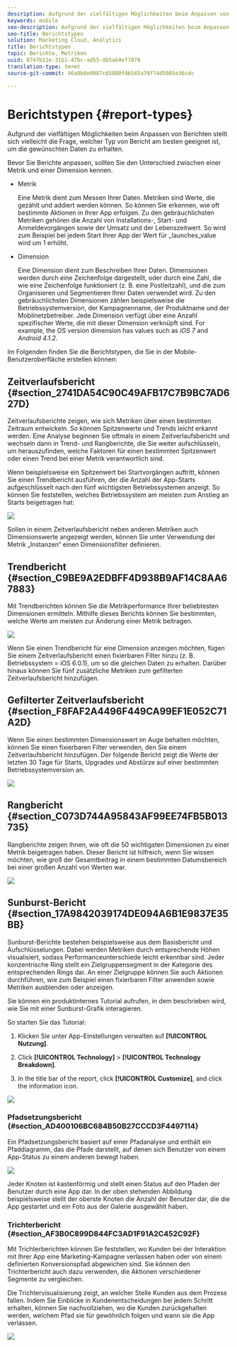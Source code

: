 ```yaml
---
description: Aufgrund der vielfältigen Möglichkeiten beim Anpassen von Berichten stellt sich vielleicht die Frage, welcher Typ von Bericht am besten geeignet ist, um die gewünschten Daten zu erhalten.
keywords: mobile
seo-description: Aufgrund der vielfältigen Möglichkeiten beim Anpassen von Berichten stellt sich vielleicht die Frage, welcher Typ von Bericht am besten geeignet ist, um die gewünschten Daten zu erhalten.
seo-title: Berichtstypen
solution: Marketing Cloud, Analytics
title: Berichtstypen
topic: Berichte, Metriken
uuid: 8747b11e-31b1-47bc-ad55-db5ab4ef7078
translation-type: tm+mt
source-git-commit: 46a0b8e0087c65880f46545a78f74d5985e36cdc

---
```



# Berichtstypen {#report-types}

Aufgrund der vielfältigen Möglichkeiten beim Anpassen von Berichten stellt sich vielleicht die Frage, welcher Typ von Bericht am besten geeignet ist, um die gewünschten Daten zu erhalten.

Bevor Sie Berichte anpassen, sollten Sie den Unterschied zwischen einer Metrik und einer Dimension kennen.

* Metrik

   Eine Metrik dient zum Messen Ihrer Daten. Metriken sind Werte, die gezählt und addiert werden können. So können Sie erkennen, wie oft bestimmte Aktionen in Ihrer App erfolgen. Zu den gebräuchlichsten Metriken gehören die Anzahl von Installations-, Start- und Anmeldevorgängen sowie der Umsatz und der Lebenszeitwert. So wird zum Beispiel bei jedem Start Ihrer App der Wert  für _launches_value wird um 1 erhöht.

* Dimension

   Eine Dimension dient zum Beschreiben Ihrer Daten. Dimensionen werden durch eine Zeichenfolge dargestellt, oder durch eine Zahl, die wie eine Zeichenfolge funktioniert (z. B. eine Postleitzahl), und die zum Organisieren und Segmentieren Ihrer Daten verwendet wird. Zu den gebräuchlichsten Dimensionen zählen beispielsweise die Betriebssystemversion, der Kampagnenname, der Produktname und der Mobilnetzbetreiber. Jede Dimension verfügt über eine Anzahl spezifischer Werte, die mit dieser Dimension verknüpft sind. For example, the OS version dimension has values such as _iOS 7_ and _Android 4.1.2_.

Im Folgenden finden Sie die Berichtstypen, die Sie in der Mobile-Benutzeroberfläche erstellen können:

## Zeitverlaufsbericht {#section_2741DA54C90C49AFB17C7B9BC7AD627D}

Zeitverlaufsberichte zeigen, wie sich Metriken über einen bestimmten Zeitraum entwickeln. So können Spitzenwerte und Trends leicht erkannt werden. Eine Analyse beginnen Sie oftmals in einem Zeitverlaufsbericht und wechseln dann in Trend- und Rangberichte, die Sie weiter aufschlüsseln, um herauszufinden, welche Faktoren für einen bestimmten Spitzenwert oder einen Trend bei einer Metrik verantwortlich sind.

Wenn beispielsweise ein Spitzenwert bei Startvorgängen auftritt, können Sie einen Trendbericht ausführen, der die Anzahl der App-Starts aufgeschlüsselt nach den fünf wichtigsten Betriebssystemen anzeigt. So können Sie feststellen, welches Betriebssystem am meisten zum Anstieg an Starts beigetragen hat:

![](assets/overtime.png)

Sollen in einem Zeitverlaufsbericht neben anderen Metriken auch Dimensionswerte angezeigt werden, können Sie unter Verwendung der Metrik „Instanzen“ einen Dimensionsfilter definieren.

## Trendbericht {#section_C9BE9A2EDBFF4D938B9AF14C8AA67883}

Mit Trendberichten können Sie die Metrikperformance Ihrer beliebtesten Dimensionen ermitteln. Mithilfe dieses Berichts können Sie bestimmten, welche Werte am meisten zur Änderung einer Metrik beitragen.

![](assets/trended.png)

Wenn Sie einen Trendbericht für eine Dimension anzeigen möchten, fügen Sie einem Zeitverlaufsbericht einen fixierbaren Filter hinzu (z. B. Betriebssystem = iOS 6.0.1), um so die gleichen Daten zu erhalten. Darüber hinaus können Sie fünf zusätzliche Metriken zum gefilterten Zeitverlaufsbericht hinzufügen.

## Gefilterter Zeitverlaufsbericht {#section_F8FAF2A4496F449CA99EF1E052C71A2D}

Wenn Sie einen bestimmten Dimensionswert im Auge behalten möchten, können Sie einen fixierbaren Filter verwenden, den Sie einem Zeitverlaufsbericht hinzufügen. Der folgende Bericht zeigt die Werte der letzten 30 Tage für Starts, Upgrades und Abstürze auf einer bestimmten Betriebssystemversion an.

![](assets/overtime-filter.png)

## Rangbericht {#section_C073D744A95843AF99EE74FB5B013735}

Rangberichte zeigen Ihnen, wie oft die 50 wichtigsten Dimensionen zu einer Metrik beigetragen haben. Dieser Bericht ist hilfreich, wenn Sie wissen möchten, wie groß der Gesamtbeitrag in einem bestimmten Datumsbereich bei einer großen Anzahl von Werten war.

![](assets/ranked.png)

## Sunburst-Bericht {#section_17A9842039174DE094A6B1E9837E35BB}

Sunburst-Berichte bestehen beispielsweise aus dem Basisbericht und Aufschlüsselungen. Dabei werden Metriken durch entsprechende Höhen visualisiert, sodass Performanceunterschiede leicht erkennbar sind. Jeder konzentrische Ring stellt ein Zielgruppensegment in der Kategorie des entsprechenden Rings dar. An einer Zielgruppe können Sie auch Aktionen durchführen, wie zum Beispiel einen fixierbaren Filter anwenden sowie Metriken ausblenden oder anzeigen.

Sie können ein produktinternes Tutorial aufrufen, in dem beschrieben wird, wie Sie mit einer Sunburst-Grafik interagieren.

So starten Sie das Tutorial:

1. Klicken Sie unter App-Einstellungen verwalten auf **[!UICONTROL Nutzung]**.

1. Click **[!UICONTROL Technology]** &gt; **[!UICONTROL Technology Breakdown]**.
1. In the title bar of the report, click **[!UICONTROL Customize]**, and click the information icon.

![](assets/report_technology.png)

### Pfadsetzungsbericht {#section_AD400106BC684B50B27CCCD3F4497114}

Ein Pfadsetzungsbericht basiert auf einer Pfadanalyse und enthält ein Pfaddiagramm, das die Pfade darstellt, auf denen sich Benutzer von einem App-Status zu einem anderen bewegt haben.

![](assets/action_paths.png)

Jeder Knoten ist kastenförmig und stellt einen Status auf den Pfaden der Benutzer durch eine App dar. In der oben stehenden Abbildung beispielsweise stellt der oberste Knoten die Anzahl der Benutzer dar, die die App gestartet und ein Foto aus der Galerie ausgewählt haben.

### Trichterbericht {#section_AF3B0C899D844FC3AD1F91A2C452C92F}

Mit Trichterberichten können Sie feststellen, wo Kunden bei der Interaktion mit Ihrer App eine Marketing-Kampagne verlassen haben oder von einem definierten Konversionspfad abgewichen sind. Sie können den Trichterbericht auch dazu verwenden, die Aktionen verschiedener Segmente zu vergleichen.

Die Trichtervisualisierung zeigt, an welcher Stelle Kunden aus dem Prozess fallen. Indem Sie Einblicke in Kundenentscheidungen bei jedem Schritt erhalten, können Sie nachvollziehen, wo die Kunden zurückgehalten werden, welchem Pfad sie für gewöhnlich folgen und wann sie die App verlassen.

![](assets/funnel.png)

